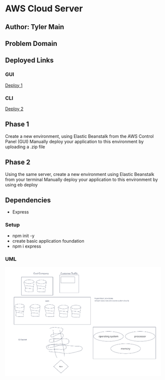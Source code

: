 # AWS Cloud Server

## Author: Tyler Main

## Problem Domain

## Deployed Links

### GUI

[Deploy 1](http://cloudserver401d48-env-1.eba-wuhmkimh.us-east-2.elasticbeanstalk.com/)

### CLI

[Deploy 2](http://2-dev.us-east-1.elasticbeanstalk.com/)

## Phase 1

Create a new environment, using Elastic Beanstalk from the AWS Control Panel (GUI)
Manually deploy your application to this environment by uploading a .zip file

## Phase 2

Using the same server, create a new environment using Elastic Beanstalk from your terminal
Manually deploy your application to this environment by using eb deploy

## Dependencies

* Express

### Setup

* npm init -y
* create basic application foundation
* npm i express

### UML

![Lab 16 UML](./imgs/uml-lab-16.png)